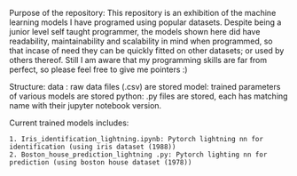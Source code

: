 Purpose of the repository:
This repository is an exhibition of the machine learning models I have programed using popular datasets. Despite being a junior level self taught programmer, the models shown here did have readability, maintainability and scalability in mind when programmed, so that incase of need they can be quickly fitted on other datasets; or used by others thereof. Still I am aware that my programming skills are far from perfect, so please feel free to give me pointers :)

Structure:
data : raw data files (.csv) are stored
model: trained parameters of various models are stored
python: .py files are stored, each has matching name with their jupyter notebook version.

Current trained models includes:

    1. Iris_identification_lightning.ipynb: Pytorch lightning nn for identification (using iris dataset (1988))
    2. Boston_house_prediction_lightning .py: Pytorch lighting nn for prediction (using boston house dataset (1978))



